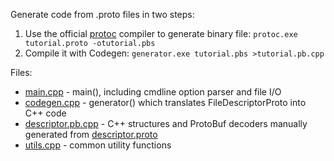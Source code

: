 Generate code from .proto files in two steps:
1. Use the official [protoc](https://github.com/protocolbuffers/protobuf/releases) compiler to generate binary file: `protoc.exe tutorial.proto -otutorial.pbs`
2. Compile it with Codegen: `generator.exe tutorial.pbs >tutorial.pb.cpp`

Files:
- [main.cpp](main.cpp) - main(), including cmdline option parser and file I/O
- [codegen.cpp](codegen.cpp) - generator() which translates FileDescriptorProto into C++ code
- [descriptor.pb.cpp](descriptor.pb.cpp) - C++ structures and ProtoBuf decoders manually generated from
[descriptor.proto](https://github.com/protocolbuffers/protobuf/blob/main/src/google/protobuf/descriptor.proto)
- [utils.cpp](utils.cpp) - common utility functions
